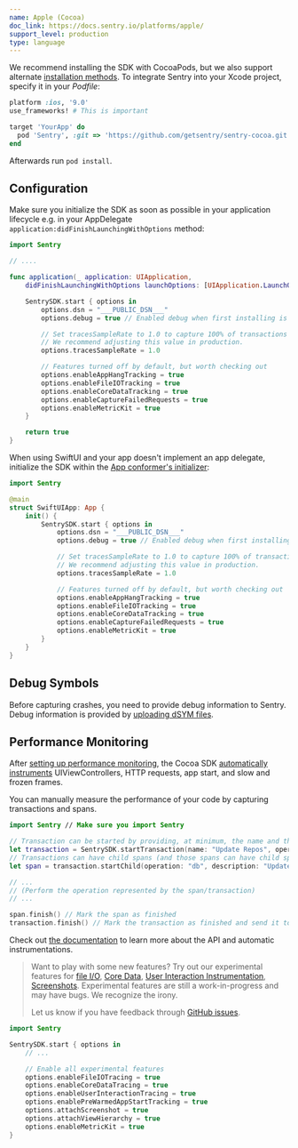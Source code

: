 ```yaml
---
name: Apple (Cocoa)
doc_link: https://docs.sentry.io/platforms/apple/
support_level: production
type: language
---
```


We recommend installing the SDK with CocoaPods, but we also support alternate [installation methods](/platforms/apple/install/). To integrate Sentry into your Xcode project, specify it in your _Podfile_:

```ruby
platform :ios, '9.0'
use_frameworks! # This is important

target 'YourApp' do
  pod 'Sentry', :git => 'https://github.com/getsentry/sentry-cocoa.git', :tag => '{{ packages.version('sentry.cocoa') }}'
end
```

Afterwards run `pod install`.

## Configuration

Make sure you initialize the SDK as soon as possible in your application lifecycle e.g. in your AppDelegate `application:didFinishLaunchingWithOptions` method:

```swift {tabTitle:Swift}
import Sentry

// ....

func application(_ application: UIApplication,
    didFinishLaunchingWithOptions launchOptions: [UIApplication.LaunchOptionsKey: Any]?) -> Bool {

    SentrySDK.start { options in
        options.dsn = "___PUBLIC_DSN___"
        options.debug = true // Enabled debug when first installing is always helpful

        // Set tracesSampleRate to 1.0 to capture 100% of transactions for performance monitoring.
        // We recommend adjusting this value in production.
        options.tracesSampleRate = 1.0

        // Features turned off by default, but worth checking out
        options.enableAppHangTracking = true
        options.enableFileIOTracking = true
        options.enableCoreDataTracking = true
        options.enableCaptureFailedRequests = true
        options.enableMetricKit = true
    }

    return true
}
```

When using SwiftUI and your app doesn't implement an app delegate, initialize the SDK within the [App conformer's initializer](https://developer.apple.com/documentation/swiftui/app/main()):

```swift
import Sentry

@main
struct SwiftUIApp: App {
    init() {
        SentrySDK.start { options in
            options.dsn = "___PUBLIC_DSN___"
            options.debug = true // Enabled debug when first installing is always helpful

            // Set tracesSampleRate to 1.0 to capture 100% of transactions for performance monitoring.
            // We recommend adjusting this value in production.
            options.tracesSampleRate = 1.0

            // Features turned off by default, but worth checking out
            options.enableAppHangTracking = true
            options.enableFileIOTracking = true
            options.enableCoreDataTracking = true
            options.enableCaptureFailedRequests = true
            options.enableMetricKit = true
        }
    }
}
```

## Debug Symbols

Before capturing crashes, you need to provide debug information to Sentry. Debug information is provided by [uploading dSYM files](/platforms/apple/dsym).

## Performance Monitoring

After [setting up performance monitoring](/platforms/apple/guides/ios/performance), the Cocoa SDK [automatically instruments](/platforms/apple/performance/instrumentation/automatic-instrumentation/) UIViewControllers, HTTP requests, app start, and slow and frozen frames.

You can manually measure the performance of your code by capturing transactions and spans.

```swift {tabTitle:Swift}
import Sentry // Make sure you import Sentry

// Transaction can be started by providing, at minimum, the name and the operation
let transaction = SentrySDK.startTransaction(name: "Update Repos", operation: "db")
// Transactions can have child spans (and those spans can have child spans as well)
let span = transaction.startChild(operation: "db", description: "Update first repo")

// ...
// (Perform the operation represented by the span/transaction)
// ...

span.finish() // Mark the span as finished
transaction.finish() // Mark the transaction as finished and send it to Sentry
```

Check out [the documentation](https://docs.sentry.io/platforms/apple/performance/instrumentation/) to learn more about the API and automatic instrumentations.

> Want to play with some new features? Try out our experimental features for [file I/O](/platforms/apple/performance/instrumentation/automatic-instrumentation/#file-io-instrumentation), [Core Data](/platforms/apple/performance/instrumentation/automatic-instrumentation/#core-data-instrumentation), [User Interaction Instrumentation](/platforms/apple/performance/instrumentation/automatic-instrumentation/#user-interaction-instrumentation), [Screenshots](https://docs.sentry.io/platforms/apple/guides/ios/enriching-events/screenshots/). Experimental features are still a work-in-progress and may have bugs. We recognize the irony.
>
> Let us know if you have feedback through [GitHub issues](https://github.com/getsentry/sentry-cocoa/issues).

```swift {tabTitle:Swift}
import Sentry

SentrySDK.start { options in
    // ...

    // Enable all experimental features
    options.enableFileIOTracing = true
    options.enableCoreDataTracing = true
    options.enableUserInteractionTracing = true
    options.enablePreWarmedAppStartTracking = true
    options.attachScreenshot = true
    options.attachViewHierarchy = true
    options.enableMetricKit = true
}
```
